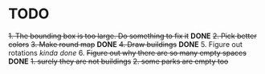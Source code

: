 # TODO

~~1. The bounding box is too large. Do something to fix it~~ **DONE**
~~2. Pick better colors~~
~~3. Make round map~~ **DONE**
~~4. Draw buildings~~ **DONE**
5. Figure out rotations *kinda done*
6. ~~Figure out why there are so many empty spaces~~ **DONE**
    ~~1. surely they are not buildings~~
    ~~2. some parks are empty too~~

